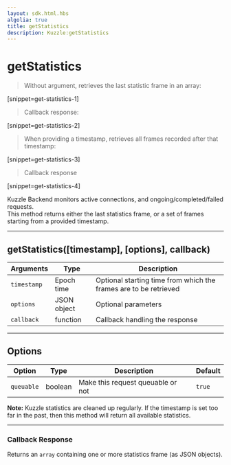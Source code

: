 ```yaml
---
layout: sdk.html.hbs
algolia: true
title: getStatistics
description: Kuzzle:getStatistics
---
```

  

# getStatistics

> Without argument, retrieves the last statistic frame in an array:

[snippet=get-statistics-1]
> Callback response:

[snippet=get-statistics-2]

> When providing a timestamp, retrieves all frames recorded after that timestamp:

[snippet=get-statistics-3]
> Callback response

[snippet=get-statistics-4]

Kuzzle Backend monitors active connections, and ongoing/completed/failed requests.  
This method returns either the last statistics frame, or a set of frames starting from a provided timestamp.

---

## getStatistics([timestamp], [options], callback)

| Arguments | Type | Description |
|---------------|---------|----------------------------------------|
| ``timestamp`` | Epoch time | Optional starting time from which the frames are to be retrieved |
| ``options`` | JSON object | Optional parameters |
| ``callback`` | function | Callback handling the response |

---

## Options

| Option | Type | Description | Default |
|---------------|---------|----------------------------------------|---------|
| ``queuable`` | boolean | Make this request queuable or not  | ``true`` |

**Note:** Kuzzle statistics are cleaned up regularly. If the timestamp is set too far in the past, then this method will return all available statistics.

---

### Callback Response

Returns an `array` containing one or more statistics frame (as JSON objects).
